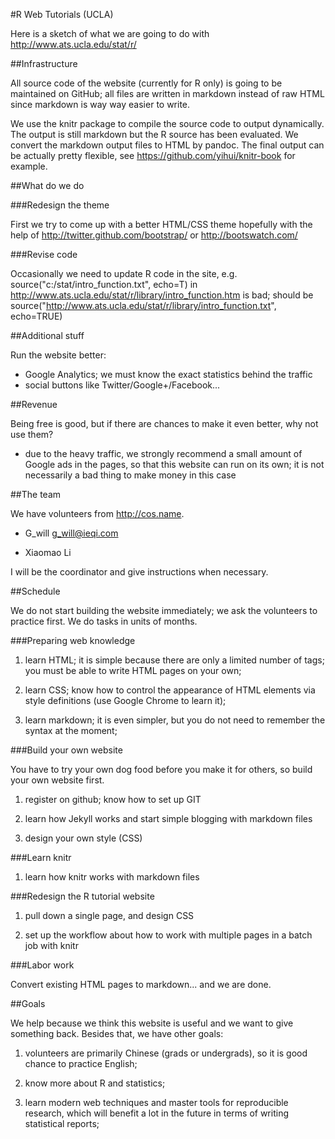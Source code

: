 #R Web Tutorials (UCLA)

Here is a sketch of what we are going to do with http://www.ats.ucla.edu/stat/r/

##Infrastructure

All source code of the website (currently for R only) is going to be maintained on GitHub; all files are written in markdown instead of raw HTML since markdown is way way easier to write.

We use the knitr package to compile the source code to output dynamically. The output is still markdown but the R source has been evaluated. We convert the markdown output files to HTML by pandoc. The final output can be actually pretty flexible, see https://github.com/yihui/knitr-book for example.

##What do we do

###Redesign the theme

First we try to come up with a better HTML/CSS theme hopefully with the help of http://twitter.github.com/bootstrap/ or http://bootswatch.com/

###Revise code

Occasionally we need to update R code in the site, e.g. source("c:/stat/intro_function.txt", echo=T) in http://www.ats.ucla.edu/stat/r/library/intro_function.htm is bad; should be source("http://www.ats.ucla.edu/stat/r/library/intro_function.txt", echo=TRUE)

##Additional stuff

Run the website better:

* Google Analytics; we must know the exact statistics behind the traffic
* social buttons like Twitter/Google+/Facebook...

##Revenue

Being free is good, but if there are chances to make it even better, why not use them?

* due to the heavy traffic, we strongly recommend a small amount of Google ads in the pages, so that this website can run on its own; it is not necessarily a bad thing to make money in this case

##The team

We have volunteers from http://cos.name.

* G_will <g_will@ieqi.com>

* Xiaomao Li

I will be the coordinator and give instructions when necessary.

##Schedule

We do not start building the website immediately; we ask the volunteers to practice first. We do tasks in units of months.

###Preparing web knowledge

1. learn HTML; it is simple because there are only a limited number of tags; you must be able to write HTML pages on your own;

2. learn CSS; know how to control the appearance of HTML elements via style definitions (use Google Chrome to learn it);

3. learn markdown; it is even simpler, but you do not need to remember the syntax at the moment;

###Build your own website

You have to try your own dog food before you make it for others, so build your own website first.

1. register on github; know how to set up GIT

2. learn how Jekyll works and start simple blogging with markdown files

3. design your own style (CSS)

###Learn knitr

1. learn how knitr works with markdown files

###Redesign the R tutorial website

1. pull down a single page, and design CSS

2. set up the workflow about how to work with multiple pages in a batch job with knitr

###Labor work

Convert existing HTML pages to markdown... and we are done.

##Goals

We help because we think this website is useful and we want to give something back. Besides that, we have other goals:

1. volunteers are primarily Chinese (grads or undergrads), so it is good chance to practice English;

2. know more about R and statistics;

3. learn modern web techniques and master tools for reproducible research, which will benefit a lot in the future in terms of writing statistical reports;